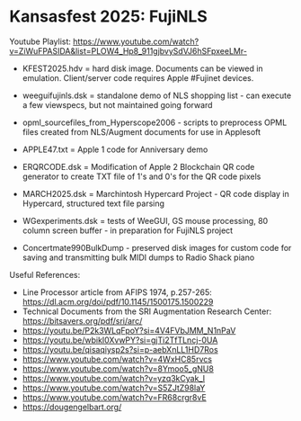 # Kansasfest 2025: FujiNLS
Youtube Playlist: https://www.youtube.com/watch?v=ZiWuFPASIDA&list=PLOW4_Hp8_911gjbvySdVJ6hSFpxeeLMr-

- KFEST2025.hdv = hard disk image.  Documents can be viewed in emulation.  Client/server code requires Apple #Fujinet devices.
- weeguifujinls.dsk = standalone demo of NLS shopping list - can execute a few viewspecs, but not maintained going forward
- opml_sourcefiles_from_Hyperscope2006 - scripts to preprocess OPML files created from NLS/Augment documents for use in Applesoft

- APPLE47.txt = Apple 1 code for Anniversary demo
- ERQRCODE.dsk = Modification of Apple 2 Blockchain QR code generator to create TXT file of 1's and 0's for the QR code pixels
- MARCH2025.dsk = Marchintosh Hypercard Project - QR code display in Hypercard, structured text file parsing
- WGexperiments.dsk = tests of WeeGUI, GS mouse processing, 80 column screen buffer - in preparation for FujiNLS project
- Concertmate990BulkDump - preserved disk images for custom code for saving and transmitting bulk MIDI dumps to Radio Shack piano

Useful References:
- Line Processor article from AFIPS 1974, p.257-265: https://dl.acm.org/doi/pdf/10.1145/1500175.1500229
- Technical Documents from the SRI Augmentation Research Center: https://bitsavers.org/pdf/sri/arc/
- https://youtu.be/P2k3WLqFpoY?si=4V4FVbJMM_N1nPaV
- https://youtu.be/wbikI0XvwPY?si=gjTi2TfTLncj-0UA
- https://youtu.be/qisaqiysp2s?si=p-aebXnLL1HD7Ros
- https://www.youtube.com/watch?v=4WxHC85rvcs
- https://www.youtube.com/watch?v=8Ymoo5_gNU8
- https://www.youtube.com/watch?v=yzq3kCyak_I
- https://www.youtube.com/watch?v=S5ZJtZ98laY
- https://www.youtube.com/watch?v=FR68crgr8vE
- https://dougengelbart.org/
